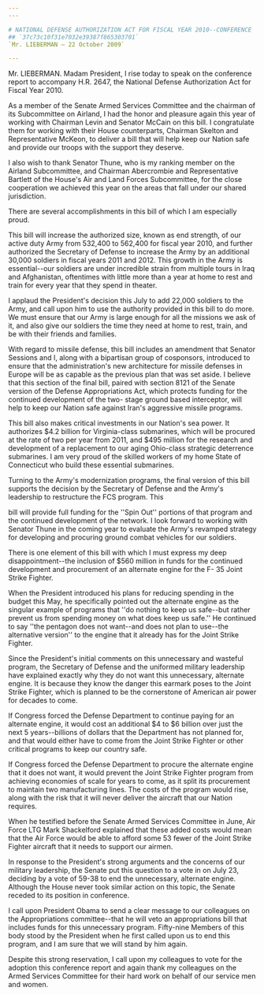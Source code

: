 ```yaml
---
---

# NATIONAL DEFENSE AUTHORIZATION ACT FOR FISCAL YEAR 2010--CONFERENCE  REPORT
## `37c73c10f31e7032e39387f865303701`
`Mr. LIEBERMAN — 22 October 2009`

---
```



Mr. LIEBERMAN. Madam President, I rise today to speak on the 
conference report to accompany H.R. 2647, the National Defense 
Authorization Act for Fiscal Year 2010.

As a member of the Senate Armed Services Committee and the chairman 
of its Subcommittee on Airland, I had the honor and pleasure again this 
year of working with Chairman Levin and Senator McCain on this bill. I 
congratulate them for working with their House counterparts, Chairman 
Skelton and Representative McKeon, to deliver a bill that will help 
keep our Nation safe and provide our troops with the support they 
deserve.

I also wish to thank Senator Thune, who is my ranking member on the 
Airland Subcommittee, and Chairman Abercrombie and Representative 
Bartlett of the House's Air and Land Forces Subcommittee, for the close 
cooperation we achieved this year on the areas that fall under our 
shared jurisdiction.

There are several accomplishments in this bill of which I am 
especially proud.

This bill will increase the authorized size, known as end strength, 
of our active duty Army from 532,400 to 562,400 for fiscal year 2010, 
and further authorized the Secretary of Defense to increase the Army by 
an additional 30,000 soldiers in fiscal years 2011 and 2012. This 
growth in the Army is essential--our soldiers are under incredible 
strain from multiple tours in Iraq and Afghanistan, oftentimes with 
little more than a year at home to rest and train for every year that 
they spend in theater.

I applaud the President's decision this July to add 22,000 soldiers 
to the Army, and call upon him to use the authority provided in this 
bill to do more. We must ensure that our Army is large enough for all 
the missions we ask of it, and also give our soldiers the time they 
need at home to rest, train, and be with their friends and families.

With regard to missile defense, this bill includes an amendment that 
Senator Sessions and I, along with a bipartisan group of cosponsors, 
introduced to ensure that the administration's new architecture for 
missile defenses in Europe will be as capable as the previous plan that 
was set aside. I believe that this section of the final bill, paired 
with section 8121 of the Senate version of the Defense Appropriations 
Act, which protects funding for the continued development of the two-
stage ground based interceptor, will help to keep our Nation safe 
against Iran's aggressive missile programs.

This bill also makes critical investments in our Nation's sea power. 
It authorizes $4.2 billion for Virginia-class submarines, which will be 
procured at the rate of two per year from 2011, and $495 million for 
the research and development of a replacement to our aging Ohio-class 
strategic deterrence submarines. I am very proud of the skilled workers 
of my home State of Connecticut who build these essential submarines.

Turning to the Army's modernization programs, the final version of 
this bill supports the decision by the Secretary of Defense and the 
Army's leadership to restructure the FCS program. This


bill will provide full funding for the ''Spin Out'' portions of that 
program and the continued development of the network. I look forward to 
working with Senator Thune in the coming year to evaluate the Army's 
revamped strategy for developing and procuring ground combat vehicles 
for our soldiers.

There is one element of this bill with which I must express my deep 
disappointment--the inclusion of $560 million in funds for the 
continued development and procurement of an alternate engine for the F-
35 Joint Strike Fighter.

When the President introduced his plans for reducing spending in the 
budget this May, he specifically pointed out the alternate engine as 
the singular example of programs that ''do nothing to keep us safe--but 
rather prevent us from spending money on what does keep us safe.'' He 
continued to say ''the pentagon does not want--and does not plan to 
use--the alternative version'' to the engine that it already has for 
the Joint Strike Fighter.

Since the President's initial comments on this unnecessary and 
wasteful program, the Secretary of Defense and the uniformed military 
leadership have explained exactly why they do not want this 
unnecessary, alternate engine. It is because they know the danger this 
earmark poses to the Joint Strike Fighter, which is planned to be the 
cornerstone of American air power for decades to come.

If Congress forced the Defense Department to continue paying for an 
alternate engine, it would cost an additional $4 to $6 billion over 
just the next 5 years--billions of dollars that the Department has not 
planned for, and that would either have to come from the Joint Strike 
Fighter or other critical programs to keep our country safe.

If Congress forced the Defense Department to procure the alternate 
engine that it does not want, it would prevent the Joint Strike Fighter 
program from achieving economies of scale for years to come, as it 
split its procurement to maintain two manufacturing lines. The costs of 
the program would rise, along with the risk that it will never deliver 
the aircraft that our Nation requires.

When he testified before the Senate Armed Services Committee in June, 
Air Force LTG Mark Shackelford explained that these added costs would 
mean that the Air Force would be able to afford some 53 fewer of the 
Joint Strike Fighter aircraft that it needs to support our airmen.

In response to the President's strong arguments and the concerns of 
our military leadership, the Senate put this question to a vote in on 
July 23, deciding by a vote of 59-38 to end the unnecessary, alternate 
engine. Although the House never took similar action on this topic, the 
Senate receded to its position in conference.

I call upon President Obama to send a clear message to our colleagues 
on the Appropriations committee--that he will veto an appropriations 
bill that includes funds for this unnecessary program. Fifty-nine 
Members of this body stood by the President when he first called upon 
us to end this program, and I am sure that we will stand by him again.

Despite this strong reservation, I call upon my colleagues to vote 
for the adoption this conference report and again thank my colleagues 
on the Armed Services Committee for their hard work on behalf of our 
service men and women.